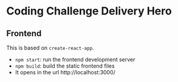 # Coding Challenge Delivery Hero

## Frontend

This is based on `create-react-app`.

- `npm start`: run the frontend development server
- `npm build`: build the static frontend files
- It opens in the url http://localhost:3000/
